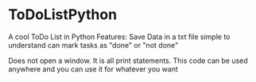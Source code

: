 # ToDoListPython
A cool ToDo List in Python
Features:
Save Data in a txt file
simple to understand
can mark tasks as "done" or "not done"

Does not open a window. It is all print statements. 
This code can be used anywhere and you can use it for whatever you want
